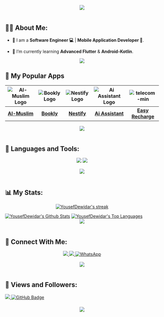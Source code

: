 <div align="center">
    <img src="https://readme-typing-svg.herokuapp.com/?font=Righteous&size=35&center=true&vCenter=true&width=500&height=70&duration=4000&lines=Hi+There!+👋;+I'm+Yousef+Dewidar!+❤️;" />
</div>

<br>

## 🙋‍♂️ About Me:

- 🔭 I am a  **Software Engineer 💻** | **Mobile Application Developer 📱**.

- 🌱 I’m currently learning **Advanced Flutter** & **Android-Kotlin**.

<div align="center">
    <img src="https://user-images.githubusercontent.com/73097560/115834477-dbab4500-a447-11eb-908a-139a6edaec5c.gif" />
</div>

## 🌟 My Popular Apps
| ![Al-Muslim Logo](https://github.com/user-attachments/assets/1e903410-36ee-4e2c-89bb-6f32485300c1) | ![Bookly Logo](https://github.com/user-attachments/assets/54ddff80-0606-43bc-8fcb-891794844650) | ![Nestify Logo](https://github.com/user-attachments/assets/14660725-f41d-451f-8ab9-3d906dbfec78) | ![Ai Assistant Logo](https://github.com/user-attachments/assets/2e24e384-b491-4dc8-afbd-a4c6c6896df8) | ![telecom-min](https://github.com/user-attachments/assets/d8058789-939a-4952-b9e2-9ee281680a38) |
|:-----------------------------------------------------:|:------------------------------------------------:|:-------------------------------------------------:|:-------------------------------------------------:|:------------------------------------------------:|
| **[Al-Muslim](https://github.com/YousefDewidar/Al-Muslim)** | **[Bookly](https://github.com/YousefDewidar/bookly)** | **[Nestify](https://github.com/YousefDewidar/Nestify)** | **[Ai Assistant](https://github.com/YousefDewidar/ai_assistant_app)** | **[Easy Recharge](https://github.com/YousefDewidar/EasyRecharge)** |



<div align="center">
    <img src="https://user-images.githubusercontent.com/73097560/115834477-dbab4500-a447-11eb-908a-139a6edaec5c.gif" />
</div>
<br>

## 🚀 Languages and Tools:
<div align="center">
    <img src="https://skillicons.dev/icons?i=flutter,dart,firebase,java,python,kotlin,supabase,js" />
    <img src="https://skillicons.dev/icons?i=github,git,androidstudio,vscode,figma,postman" /><br>
</div>

<br>
<div align="center">
    <img src="https://user-images.githubusercontent.com/73097560/115834477-dbab4500-a447-11eb-908a-139a6edaec5c.gif" />
</div>
<br>

## 📊 My Stats:

<p align="center">
    <a href="https://github.com/YousefDewidar/github-readme-streak-stats">
        <img title="🔥 Get streak stats for your profile at git.io/streak-stats" alt="YousefDewidar's streak" src="https://github-readme-streak-stats.herokuapp.com/?user=YousefDewidar&theme=black-ice&hide_border=true&stroke=0000&background=060A0CD0"/>
    </a>
</p>
<a href="https://github.com/YousefDewidar/github-readme-stats"><img alt="YousefDewidar's Github Stats" src="https://github-readme-stats.vercel.app/api?username=YousefDewidar&show_icons=true&count_private=true&theme=react&hide_border=true&bg_color=0D1117" /></a>
<a href="https://github.com/YousefDewidar/github-readme-stats"><img alt="YousefDewidar's Top Languages" src="https://github-readme-stats.vercel.app/api/top-langs/?username=YousefDewidar&langs_count=8&count_private=true&layout=compact&theme=react&hide_border=true&bg_color=0D1117" /></a>

<br>
<div align="center">
    <img src="https://user-images.githubusercontent.com/73097560/115834477-dbab4500-a447-11eb-908a-139a6edaec5c.gif" />
</div>
<br>

## 🤝 Connect With Me:

<div align="center">
    <a href="https://www.linkedin.com/in/yousef-dewidar-0884772a3/" target="_blank">
        <img src="https://img.shields.io/badge/LinkedIn-0077B5?style=for-the-badge&logo=linkedin&logoColor=white" target="_blank" />
    </a>
  <a href="mailto:ymahmoud1213@gmail.com">
    <img src="https://img.shields.io/badge/Gmail-333333?style=for-the-badge&logo=gmail&logoColor=red" />
     </a>
    <a href="https://wa.me/201014502276" target="_blank">
  <img src="https://img.shields.io/badge/WhatsApp-25D366?&style=for-the-badge&logo=whatsapp&logoColor=white" alt="WhatsApp" />
</a>

</div>

<br>
<div align="center">
    <img src="https://user-images.githubusercontent.com/73097560/115834477-dbab4500-a447-11eb-908a-139a6edaec5c.gif" />
</div>
<br>

## 💜 Views and Followers:

<a href="https://github.com/YousefDewidar/github-profile-views-counter">
    <img src="https://komarev.com/ghpvc/?username=YousefDewidar">
</a>
<a href="https://github.com/YousefDewidar?tab=followers"><img src="https://img.shields.io/github/followers/YousefDewidar?label=Followers&style=social" alt="GitHub Badge"></a>
<h3 align="center">
    <img src="https://readme-typing-svg.herokuapp.com/?font=Righteous&size=25&center=true&vCenter=true&width=500&height=70&duration=4000&lines=Thanks+for+visiting!+❤️;+Shoot+me+a+message+on+Linkedin!;I'm+Long+Life+Learner">
</h3>

<br/>
